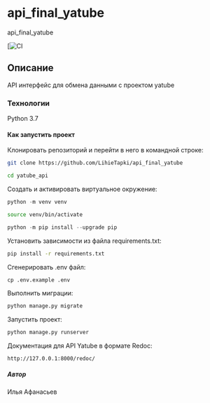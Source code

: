 # api_final_yatube

api_final_yatube

[![CI](https://github.com/LihieTapki/api_final_yatube)

## Описание

API интерфейс для обмена данными c проектом yatube

### Технологии

Python 3.7

#### Как запустить проект

Клонировать репозиторий и перейти в него в командной строке:

```bash
git clone https://github.com/LihieTapki/api_final_yatube
```

```bash
cd yatube_api
```

Cоздать и активировать виртуальное окружение:

```python
python -m venv venv
```

```bash
source venv/bin/activate
```

```python
python -m pip install --upgrade pip
```

Установить зависимости из файла requirements.txt:

```bash
pip install -r requirements.txt
```

Cгенерировать .env файл:

```python
cp .env.example .env
``` 

Выполнить миграции:

```python
python manage.py migrate
```

Запустить проект:

```python
python manage.py runserver
```

Документация для API Yatube в формате Redoc:

```HTTP
http://127.0.0.1:8000/redoc/
```

##### Автор

Илья Афанасьев
